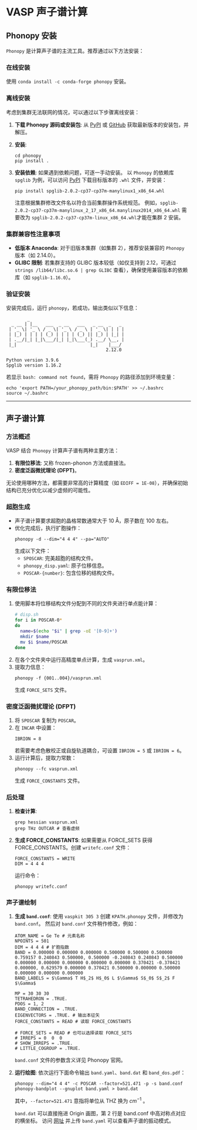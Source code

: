
# VASP 声子谱计算

## Phonopy 安装

`Phonopy` 是计算声子谱的主流工具。推荐通过以下方法安装：

### 在线安装
使用 `conda install -c conda-forge phonopy` 安装。

### 离线安装
考虑到集群无法联网的情况，可以通过以下步骤离线安装：

1. **下载 Phonopy 源码或安装包**: 
   从 [PyPI](https://pypi.org/project/phonopy/) 或 [GitHub](https://github.com/phonopy/phonopy.git) 获取最新版本的安装包，并解压。
   
2. **安装**:
   ```
   cd phonopy
   pip install .
   ```

3. **安装依赖**:
   如果遇到依赖问题，可逐一手动安装。
   以 `Phonopy` 的依赖库 `spglib` 为例，可以访问 [PyPI](https://pypi.org/project/spglib/) 下载目标版本的 `.whl` 文件，并安装：
   ```
   pip install spglib-2.0.2-cp37-cp37m-manylinux1_x86_64.whl
   ```
   注意根据集群修改文件名以符合当前集群操作系统规范。
   例如，`spglib-2.0.2-cp37-cp37m-manylinux_2_17_x86_64.manylinux2014_x86_64.whl` 需要改为 `spglib-2.0.2-cp37-cp37m-linux_x86_64.whl`才能在集群 2 安装。

### 集群兼容性注意事项
- **低版本 Anaconda**: 对于旧版本集群（如集群 2），推荐安装兼容的 `Phonopy` 版本（如 2.14.0）。
- **GLIBC 限制**: 若集群支持的 GLIBC 版本较低（如仅支持到 2.12，可通过 `strings /lib64/libc.so.6 | grep GLIBC` 查看），确保使用兼容版本的依赖库（如 `spglib-1.16.0`）。

### 验证安装
安装完成后，运行 `phonopy`，若成功，输出类似以下信息：
```
        _
  _ __ | |__   ___  _ __   ___   _ __  _   _
 | '_ \| '_ \ / _ \| '_ \ / _ \ | '_ \| | | |
 | |_) | | | | (_) | | | | (_) || |_) | |_| |
 | .__/|_| |_|\___/|_| |_|\___(_) .__/ \__, |
 |_|                            |_|    |___/
                                      2.12.0

Python version 3.9.6
Spglib version 1.16.2
```

若显示 `bash: command not found`，需将 `Phonopy` 的路径添加到环境变量：
```
echo 'export PATH=/your_phonopy_path/bin:$PATH' >> ~/.bashrc
source ~/.bashrc
```

---

## 声子谱计算

### 方法概述

VASP 结合 `Phonopy` 计算声子谱有两种主要方法：

1. **有限位移法**: 又称 frozen-phonon 方法或直接法。
2. **密度泛函微扰理论 (DFPT)**。

无论使用哪种方法，都需要非常高的计算精度（如 `EDIFF = 1E-08`），并确保初始结构已充分优化以减少虚频的可能性。

### 超胞生成

- 声子谱计算要求超胞的晶格常数通常大于 10 Å，原子数在 100 左右。
- 优化完成后，执行扩胞操作：
  ```
  phonopy -d --dim="4 4 4" --pa="AUTO"
  ```
  生成以下文件：
  - `SPOSCAR`: 完美超胞的结构文件。
  - `phonopy_disp.yaml`: 原子位移信息。
  - `POSCAR-{number}`: 包含位移的结构文件。

### 有限位移法

1. 使用脚本将位移结构文件分配到不同的文件夹进行单点能计算：
   ```bash
   # disp.sh
   for i in POSCAR-0*
   do
     name=$(echo "$i" | grep -oE '[0-9]+')
     mkdir $name
     mv $i $name/POSCAR
   done
   ```
2. 在各个文件夹中运行高精度单点计算，生成 `vasprun.xml`。
3. 提取力信息：
   ```
   phonopy -f {001..004}/vasprun.xml
   ```
   生成 `FORCE_SETS` 文件。

### 密度泛函微扰理论 (DFPT)

1. 将 `SPOSCAR` 复制为 `POSCAR`。
2. 在 `INCAR` 中设置：
   ```
   IBRION = 8
   ```
   若需要考虑色散校正或自旋轨道耦合，可设置 `IBRION = 5` 或 `IBRION = 6`。
3. 运行计算后，提取力常数：
   ```
   phonopy --fc vasprun.xml
   ```
   生成 `FORCE_CONSTANTS` 文件。

### 后处理

1. **检查计算**:
   ```
   grep hessian vasprun.xml
   grep THz OUTCAR # 查看虚频
   ```
2. **生成 FORCE_CONSTANTS**:
   如果需要从 FORCE_SETS 获得 FORCE_CONSTANTS。创建 `writefc.conf` 文件：
   ```
   FORCE_CONSTANTS = WRITE
   DIM = 4 4 4
   ```
   运行命令：
   ```
   phonopy writefc.conf
   ```

### 声子谱绘制

1. **生成 `band.conf`**:
   使用 `vaspkit 305 3` 创建 `KPATH.phonopy` 文件，并修改为 `band.conf`。
   然后对 `band.conf` 文件稍作修改，例如：
   ```
   ATOM_NAME = Ge Te # 元素名称
   NPOINTS = 501
   DIM = 4 4 4 # 扩胞指数
   BAND = 0.000000 0.000000 0.000000 0.500000 0.500000 0.500000 0.759157 0.240843 0.500000, 0.500000 -0.240843 0.240843 0.500000 0.000000 0.000000 0.000000 0.000000 0.000000 0.370421 -0.370421 0.000000, 0.629579 0.000000 0.370421 0.500000 0.000000 0.500000 0.000000 0.000000 0.000000
   BAND_LABELS = $\Gamma$ T H$_2$ H$_0$ L $\Gamma$ S$_0$ S$_2$ F $\Gamma$
   
   MP = 30 30 30
   TETRAHEDRON = .TRUE.
   PDOS = 1, 2
   BAND_CONNECTION = .TRUE.
   EIGENVECTORS = .TRUE. # 输出本征矢
   FORCE_CONSTANTS = READ # 读取 FORCE_CONSTANTS
   
   # FORCE_SETS = READ # 也可以选择读取 FORCE_SETS
   # IRREPS = 0  0  0
   # SHOW_IRREPS = .TRUE.
   # LITTLE_COGROUP = .TRUE.
   ```
   
   `band.conf` 文件的参数含义详见 Phonopy 官网。
   
2. **运行绘图**:
   依次运行下面命令输出 `band.yaml`、`band.dat` 和 `band_dos.pdf`：
   ```
   phonopy --dim="4 4 4" -c POSCAR --factor=521.471 -p -s band.conf
   phonopy-bandplot --gnuplot band.yaml > band.dat
   ```
   其中，`--factor=521.471` 意指将单位从 THZ 换为 $cm^{-1}$ 。
   
   `band.dat` 可以直接拖进 Origin 画图，第 2 行是 band.conf 中高对称点对应的横坐标。
   访问 [网址](https://henriquemiranda.github.io/phononwebsite/phonon.html) 并上传 `band.yaml` 可以查看声子谱的振动模式。
   